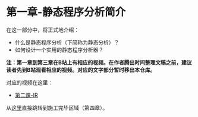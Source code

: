 # 第一章-静态程序分析简介

在这一部分中，将正式地介绍：

-   什么是静态程序分析（下简称为静态分析）？
-   如何设计一个实用的静态程序分析器？

**注：第一章到第三章在B站上有相应的视频。在作者腾出时间整理文稿之前，建议读者先到B站观看相应的视频。对应的文字部分暂时移出本仓库。**

对应的视频在这里：
-   [第二课-IR](https://www.bilibili.com/video/BV1zE411s77Z)

从[这里](https://ranger-nju.gitbook.io/static-program-analysis-book/ch4)直接跳转到施工完毕区域（第四章）。
